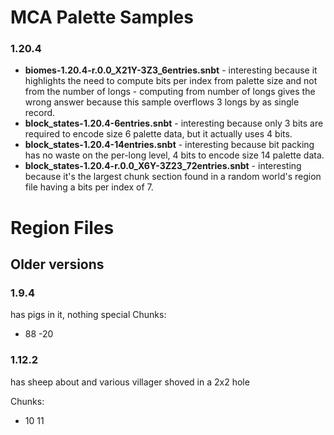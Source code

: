 # MCA Palette Samples

### 1.20.4
* **biomes-1.20.4-r.0.0_X21Y-3Z3_6entries.snbt** -
  interesting because it highlights the need to compute bits per index from palette size and not from the
  number of longs - computing from number of longs gives the wrong answer because this sample overflows
  3 longs by as single record.
* **block_states-1.20.4-6entries.snbt** -
  interesting because only 3 bits are required to encode size 6 palette data, but it actually uses 4 bits.
* **block_states-1.20.4-14entries.snbt** -
  interesting because bit packing has no waste on the per-long level, 4 bits to encode size 14 palette data.
* **block_states-1.20.4-r.0.0_X6Y-3Z23_72entries.snbt** -
  interesting because it's the largest chunk section found in a random world's region file having a 
  bits per index of 7.

# Region Files

## Older versions

### 1.9.4
has pigs in it, nothing special
Chunks:
- 88 -20

### 1.12.2
has sheep about and various villager shoved in a 2x2 hole

Chunks:
- 10 11

### 1.13.0 / r.0.0.mca
Chunk has villager, chicken, turtle eggs, bed, and multiple biomes

Chunks:
- 6 10
 
### 1.13.1 / r.2.2.mca
OG test region file used for most initial development / testing.

Contains 3 chunks

Unsure but may be an upgraded / partially upgraded region from a previous version.

### 1.13.2
has chickens, horses, and villagers

Chunks:
- -42 -45

### 1.14.4
has villagers, lecturn, bell, bed. The librarian is bound to the lecturn in the chunk 

Chunks:
- -1 16

### 1.15.2 / r.0.0.mca
OG test region file used exclusively for biome testing in MCAFileTest::test1_15GetBiomeAt

### 1.15.2 / r.-1.0.mca
has a horse, villagers, lecturn, bell, bed (and half a bed).

Chunks:
- -3 11

### 1.16.5
has an iron golumn, villagers, fletching table, bell
berry bushes

Chunks:
- 4 -27

## 1.17.1 (DV 2730)

### 1_17_1 / r.-3.2.mca (seed: -592955240269541309)
Village, with villager with POI of cartography table and bed as well as nether portal

Chunks:
- -65 -42

## 1.18
Vanilla world height from Y -64 to 320

Region chunk NBT data is not wrapped in the "Level" tag.

### 1_18_PRE1
villager, lush caves, beds, bell, workstations, chickens, cat, geode

Chunks:
- -60 -69

### 1_18_1 / r.0.-2.mca
villager, cat, iron golem, bell

Chunks:
- 19 -47

### 1_18_1 / r.8.1.mca
lush caves, loot minecart

Chunks:
- 275 33
